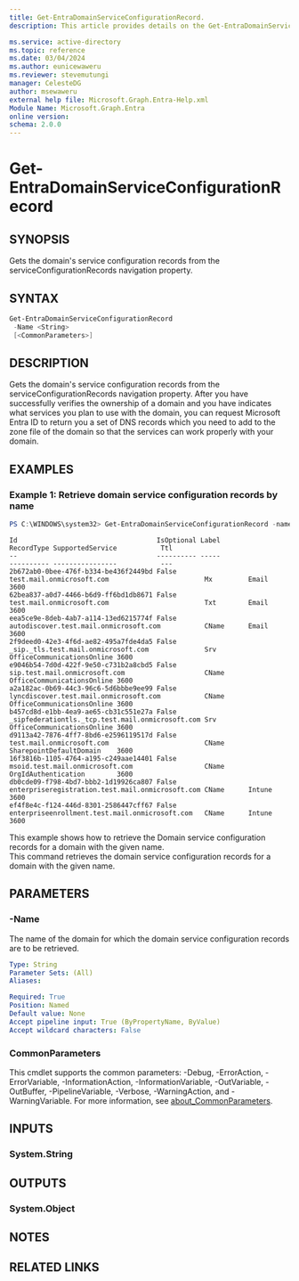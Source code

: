 ```yaml
---
title: Get-EntraDomainServiceConfigurationRecord.
description: This article provides details on the Get-EntraDomainServiceConfigurationRecord command.

ms.service: active-directory
ms.topic: reference
ms.date: 03/04/2024
ms.author: eunicewaweru
ms.reviewer: stevemutungi
manager: CelesteDG
author: msewaweru
external help file: Microsoft.Graph.Entra-Help.xml
Module Name: Microsoft.Graph.Entra
online version:
schema: 2.0.0
---
```


# Get-EntraDomainServiceConfigurationRecord

## SYNOPSIS
Gets the domain's service configuration records from the serviceConfigurationRecords navigation property.

## SYNTAX

```powershell
Get-EntraDomainServiceConfigurationRecord 
 -Name <String> 
 [<CommonParameters>]
```

## DESCRIPTION
Gets the domain's service configuration records from the serviceConfigurationRecords navigation property. 
After you have successfully verifies the ownership of a domain and you have indicates what services you plan to use with the domain, you can request Microsoft Entra ID to return you a set of DNS records which you need to add to the zone file of the domain so that the services can work properly with your domain.

## EXAMPLES

### Example 1: Retrieve domain service configuration records by name
```powershell
PS C:\WINDOWS\system32> Get-EntraDomainServiceConfigurationRecord -name test.mail.onmicrosoft.com
```
```output
Id                                   IsOptional Label                                            RecordType SupportedService           Ttl
--                                   ---------- -----                                            ---------- ----------------           ---
2b672ab0-0bee-476f-b334-be436f2449bd False      test.mail.onmicrosoft.com                        Mx         Email                      3600
62bea837-a0d7-4466-b6d9-ff6bd1db8671 False      test.mail.onmicrosoft.com                        Txt        Email                      3600
eea5ce9e-8deb-4ab7-a114-13ed6215774f False      autodiscover.test.mail.onmicrosoft.com           CName      Email                      3600
2f9deed0-42e3-4f6d-ae82-495a7fde4da5 False      _sip._tls.test.mail.onmicrosoft.com              Srv        OfficeCommunicationsOnline 3600
e9046b54-7d0d-422f-9e50-c731b2a8cbd5 False      sip.test.mail.onmicrosoft.com                    CName      OfficeCommunicationsOnline 3600
a2a182ac-0b69-44c3-96c6-5d6bbbe9ee99 False      lyncdiscover.test.mail.onmicrosoft.com           CName      OfficeCommunicationsOnline 3600
b457cd8d-e1bb-4ea9-ae65-cb31c551e27a False      _sipfederationtls._tcp.test.mail.onmicrosoft.com Srv        OfficeCommunicationsOnline 3600
d9113a42-7876-4ff7-8bd6-e2596119517d False      test.mail.onmicrosoft.com                        CName      SharepointDefaultDomain    3600
16f3816b-1105-4764-a195-c249aae14401 False      msoid.test.mail.onmicrosoft.com                  CName      OrgIdAuthentication        3600
db0cde09-f798-4bd7-bbb2-1d19926ca807 False      enterpriseregistration.test.mail.onmicrosoft.com CName      Intune                     3600
ef4f8e4c-f124-446d-8301-2586447cff67 False      enterpriseenrollment.test.mail.onmicrosoft.com   CName      Intune                     3600
```

This example shows how to retrieve the Domain service configuration records for a domain with the given name.  
This command retrieves the domain service configuration records for a domain with the given name.

## PARAMETERS

### -Name
The name of the domain for which the domain service configuration records are to be retrieved.

```yaml
Type: String
Parameter Sets: (All)
Aliases:

Required: True
Position: Named
Default value: None
Accept pipeline input: True (ByPropertyName, ByValue)
Accept wildcard characters: False
```

### CommonParameters
This cmdlet supports the common parameters: -Debug, -ErrorAction, -ErrorVariable, -InformationAction, -InformationVariable, -OutVariable, -OutBuffer, -PipelineVariable, -Verbose, -WarningAction, and -WarningVariable. For more information, see [about_CommonParameters](https://go.microsoft.com/fwlink/?LinkID=113216).

## INPUTS

### System.String
## OUTPUTS

### System.Object
## NOTES

## RELATED LINKS
